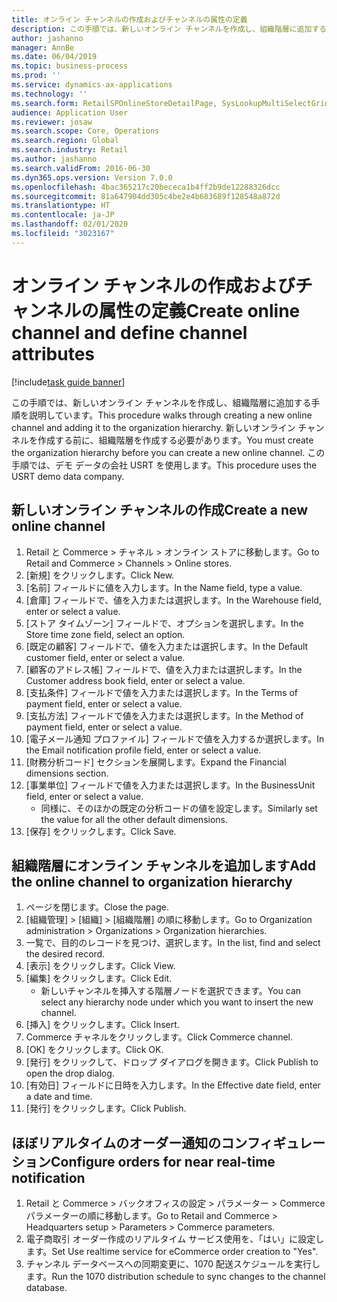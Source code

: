 ```yaml
---
title: オンライン チャンネルの作成およびチャンネルの属性の定義
description: この手順では、新しいオンライン チャンネルを作成し、組織階層に追加する手順を説明しています。
author: jashanno
manager: AnnBe
ms.date: 06/04/2019
ms.topic: business-process
ms.prod: ''
ms.service: dynamics-ax-applications
ms.technology: ''
ms.search.form: RetailSPOnlineStoreDetailPage, SysLookupMultiSelectGrid, DimensionLookup, OMHierarchyManager, HierarchyDesigner, OMNodeSelection, HierarchyPublishAndCloseForm
audience: Application User
ms.reviewer: josaw
ms.search.scope: Core, Operations
ms.search.region: Global
ms.search.industry: Retail
ms.author: jashanno
ms.search.validFrom: 2016-06-30
ms.dyn365.ops.version: Version 7.0.0
ms.openlocfilehash: 4bac365217c20bececa1b4ff2b9de12288326dcc
ms.sourcegitcommit: 81a647904dd305c4be2e4b683689f128548a872d
ms.translationtype: HT
ms.contentlocale: ja-JP
ms.lasthandoff: 02/01/2020
ms.locfileid: "3023167"
---
```

# <a name="create-online-channel-and-define-channel-attributes"></a><span data-ttu-id="5fd60-103">オンライン チャンネルの作成およびチャンネルの属性の定義</span><span class="sxs-lookup"><span data-stu-id="5fd60-103">Create online channel and define channel attributes</span></span>

[!include[task guide banner](../includes/task-guide-banner.md)]

<span data-ttu-id="5fd60-104">この手順では、新しいオンライン チャンネルを作成し、組織階層に追加する手順を説明しています。</span><span class="sxs-lookup"><span data-stu-id="5fd60-104">This procedure walks through creating a new online channel and adding it to the organization hierarchy.</span></span> <span data-ttu-id="5fd60-105">新しいオンライン チャンネルを作成する前に、組織階層を作成する必要があります。</span><span class="sxs-lookup"><span data-stu-id="5fd60-105">You must create the organization hierarchy before you can create a new online channel.</span></span> <span data-ttu-id="5fd60-106">この手順では、デモ データの会社 USRT を使用します。</span><span class="sxs-lookup"><span data-stu-id="5fd60-106">This procedure uses the USRT demo data company.</span></span>


## <a name="create-a-new-online-channel"></a><span data-ttu-id="5fd60-107">新しいオンライン チャンネルの作成</span><span class="sxs-lookup"><span data-stu-id="5fd60-107">Create a new online channel</span></span>
1. <span data-ttu-id="5fd60-108">Retail と Commerce > チャネル > オンライン ストアに移動します。</span><span class="sxs-lookup"><span data-stu-id="5fd60-108">Go to Retail and Commerce > Channels > Online stores.</span></span>
2. <span data-ttu-id="5fd60-109">[新規] をクリックします。</span><span class="sxs-lookup"><span data-stu-id="5fd60-109">Click New.</span></span>
3. <span data-ttu-id="5fd60-110">[名前] フィールドに値を入力します。</span><span class="sxs-lookup"><span data-stu-id="5fd60-110">In the Name field, type a value.</span></span>
4. <span data-ttu-id="5fd60-111">[倉庫] フィールドで、値を入力または選択します。</span><span class="sxs-lookup"><span data-stu-id="5fd60-111">In the Warehouse field, enter or select a value.</span></span>
5. <span data-ttu-id="5fd60-112">[ストア タイムゾーン] フィールドで、オプションを選択します。</span><span class="sxs-lookup"><span data-stu-id="5fd60-112">In the Store time zone field, select an option.</span></span>
6. <span data-ttu-id="5fd60-113">[既定の顧客] フィールドで、値を入力または選択します。</span><span class="sxs-lookup"><span data-stu-id="5fd60-113">In the Default customer field, enter or select a value.</span></span>
7. <span data-ttu-id="5fd60-114">[顧客のアドレス帳] フィールドで、値を入力または選択します。</span><span class="sxs-lookup"><span data-stu-id="5fd60-114">In the Customer address book field, enter or select a value.</span></span>
8. <span data-ttu-id="5fd60-115">[支払条件] フィールドで値を入力または選択します。</span><span class="sxs-lookup"><span data-stu-id="5fd60-115">In the Terms of payment field, enter or select a value.</span></span>
9. <span data-ttu-id="5fd60-116">[支払方法] フィールドで値を入力または選択します。</span><span class="sxs-lookup"><span data-stu-id="5fd60-116">In the Method of payment field, enter or select a value.</span></span>
10. <span data-ttu-id="5fd60-117">[電子メール通知 プロファイル] フィールドで値を入力するか選択します。</span><span class="sxs-lookup"><span data-stu-id="5fd60-117">In the Email notification profile field, enter or select a value.</span></span>
11. <span data-ttu-id="5fd60-118">[財務分析コード] セクションを展開します。</span><span class="sxs-lookup"><span data-stu-id="5fd60-118">Expand the Financial dimensions section.</span></span>
12. <span data-ttu-id="5fd60-119">[事業単位] フィールドで値を入力または選択します。</span><span class="sxs-lookup"><span data-stu-id="5fd60-119">In the BusinessUnit field, enter or select a value.</span></span>
    * <span data-ttu-id="5fd60-120">同様に、そのほかの既定の分析コードの値を設定します。</span><span class="sxs-lookup"><span data-stu-id="5fd60-120">Similarly set the value for all the other default dimensions.</span></span>  
13. <span data-ttu-id="5fd60-121">[保存] をクリックします。</span><span class="sxs-lookup"><span data-stu-id="5fd60-121">Click Save.</span></span>

## <a name="add-the-online-channel-to-organization-hierarchy"></a><span data-ttu-id="5fd60-122">組織階層にオンライン チャンネルを追加します</span><span class="sxs-lookup"><span data-stu-id="5fd60-122">Add the online channel to organization hierarchy</span></span>
1. <span data-ttu-id="5fd60-123">ページを閉じます。</span><span class="sxs-lookup"><span data-stu-id="5fd60-123">Close the page.</span></span>
2. <span data-ttu-id="5fd60-124">[組織管理] > [組織] > [組織階層] の順に移動します。</span><span class="sxs-lookup"><span data-stu-id="5fd60-124">Go to Organization administration > Organizations > Organization hierarchies.</span></span>
3. <span data-ttu-id="5fd60-125">一覧で、目的のレコードを見つけ、選択します。</span><span class="sxs-lookup"><span data-stu-id="5fd60-125">In the list, find and select the desired record.</span></span>
4. <span data-ttu-id="5fd60-126">[表示] をクリックします。</span><span class="sxs-lookup"><span data-stu-id="5fd60-126">Click View.</span></span>
5. <span data-ttu-id="5fd60-127">[編集] をクリックします。</span><span class="sxs-lookup"><span data-stu-id="5fd60-127">Click Edit.</span></span>
    * <span data-ttu-id="5fd60-128">新しいチャンネルを挿入する階層ノードを選択できます。</span><span class="sxs-lookup"><span data-stu-id="5fd60-128">You can select any hierarchy node under which you want to insert the new channel.</span></span>  
6. <span data-ttu-id="5fd60-129">[挿入] をクリックします。</span><span class="sxs-lookup"><span data-stu-id="5fd60-129">Click Insert.</span></span>
7. <span data-ttu-id="5fd60-130">Commerce チャネルをクリックします。</span><span class="sxs-lookup"><span data-stu-id="5fd60-130">Click Commerce channel.</span></span>
8. <span data-ttu-id="5fd60-131">[OK] をクリックします。</span><span class="sxs-lookup"><span data-stu-id="5fd60-131">Click OK.</span></span>
9. <span data-ttu-id="5fd60-132">[発行] をクリックして、ドロップ ダイアログを開きます。</span><span class="sxs-lookup"><span data-stu-id="5fd60-132">Click Publish to open the drop dialog.</span></span>
10. <span data-ttu-id="5fd60-133">[有効日] フィールドに日時を入力します。</span><span class="sxs-lookup"><span data-stu-id="5fd60-133">In the Effective date field, enter a date and time.</span></span>
11. <span data-ttu-id="5fd60-134">[発行] をクリックします。</span><span class="sxs-lookup"><span data-stu-id="5fd60-134">Click Publish.</span></span>

## <a name="configure-orders-for-near-real-time-notification"></a><span data-ttu-id="5fd60-135">ほぼリアルタイムのオーダー通知のコンフィギュレーション</span><span class="sxs-lookup"><span data-stu-id="5fd60-135">Configure orders for near real-time notification</span></span>
1. <span data-ttu-id="5fd60-136">Retail と Commerce > バックオフィスの設定 > パラメーター > Commerce パラメーターの順に移動します。</span><span class="sxs-lookup"><span data-stu-id="5fd60-136">Go to Retail and Commerce  > Headquarters setup > Parameters > Commerce parameters.</span></span>
2. <span data-ttu-id="5fd60-137">電子商取引 オーダー作成のリアルタイム サービス使用を、「はい」に設定します。</span><span class="sxs-lookup"><span data-stu-id="5fd60-137">Set Use realtime service for eCommerce order creation to "Yes".</span></span>
3. <span data-ttu-id="5fd60-138">チャンネル データベースへの同期変更に、1070 配送スケジュールを実行します。</span><span class="sxs-lookup"><span data-stu-id="5fd60-138">Run the 1070 distribution schedule to sync changes to the channel database.</span></span> 


